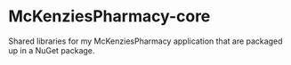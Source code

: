 # McKenziesPharmacy-core
Shared libraries for my McKenziesPharmacy application that are packaged up in a NuGet package.
